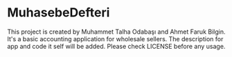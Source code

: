 # MuhasebeDefteri
This project is created by Muhammet Talha Odabaşı and Ahmet Faruk Bilgin. 
It's a basic accounting application for wholesale sellers.
The description for app and code it self will be added.
Please check LICENSE before any usage.

